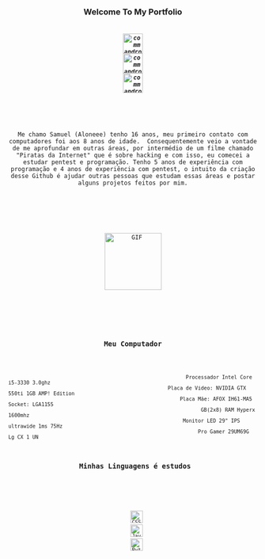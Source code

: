 

<h3 align="center">Welcome To My Portfolio</h3>
<h5 align="center">
  <code>
<a href="https://twitter.com/Aloneezin" target="blank"><img align="center" src="https://cdn.jsdelivr.net/npm/simple-icons@3.0.1/icons/twitter.svg" alt="commandrose" height="40" width="40" /></a>
<a href="https://linkedin.com/in/Aloneezin" target="blank"><img align="center" src="https://cdn.jsdelivr.net/npm/simple-icons@3.0.1/icons/linkedin.svg" alt="commandrose" height="40" width="40" /></a>
<a href="https://instagram.com/Aloneezin" target="blank"><img align="center" src="https://cdn.jsdelivr.net/npm/simple-icons@3.0.1/icons/instagram.svg" alt="commandrose" height="40" width="40" /></a>
</h5>
<br>
<p align="center">Me chamo Samuel (Aloneee) tenho 16 anos, meu primeiro contato com computadores foi aos 8 anos de idade.  Consequentemente veio a vontade de me aprofundar em outras áreas, por intermédio de um filme chamado "Piratas da Internet" que é sobre hacking e com isso, eu comecei a estudar pentest e programação. Tenho 5 anos de experiência com programação e 4 anos de experiência com pentest, o intuito da criação desse Github é ajudar outras pessoas que estudam essas áreas e postar alguns projetos feitos por mim.
</p>
<br><br>
<p width="100%" align="center">
<img img align="center" height="115" alt="GIF" src="https://pbs.twimg.com/profile_images/1097511525479256064/iXRGVusX_400x400.png" />
</p>
<br><br>

<h3 align="center">Meu Computador</h3>


                                                               Processador Intel Core i5-3330 3.0ghz
                                                         Placa de Video: NVIDIA GTX 550ti 1GB AMP! Edition
                                                             Placa Mãe: AFOX IH61-MA5 Socket: LGA1155
                                                                    GB(2x8) RAM Hyperx 1600mhz
                                                              Monitor LED 29" IPS ultrawide 1ms 75Hz
                                                                   Pro Gamer 29UM69G Lg CX 1 UN

<h3 align="center"> Minhas Linguagens é estudos</h3>

  <p align="center">
  <code><img title="CSS" height="25" src="https://www.pngitem.com/pimgs/m/198-1985012_transparent-css3-logo-png-css-logo-transparent-background.png"></code>
  <code><img title="Javascript" height="25" src="https://upload.wikimedia.org/wikipedia/commons/thumb/9/99/Unofficial_JavaScript_logo_2.svg/1200px-Unofficial_JavaScript_logo_2.svg.png"></code>
  <code><img title="Python" height="25" src="https://lh3.googleusercontent.com/proxy/rN33h9liw6UOhgj2PTGIuvbbGIs1ekt4naBsYctPv6EX3rn1F2neTsydhfK97BKlK3Bei-VzooBIeQfmvqAItl6CzuAKtpAa64s"></code>
</p>
